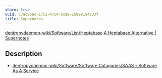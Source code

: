 ```yaml
---
share: true
uuid: c7ac95ac-1752-4754-bca8-258981a4233f
title: Supernotes
---
```

[dentropydaemon-wiki/Software/List/Heptabase](/undefined)
[A Heptabase Alternative | Supernotes](https://supernotes.app/alternative-to-heptabase/)

## Description

* [dentropydaemon-wiki/Software/Software Catagories/SAAS - Software As A Service](/undefined)
